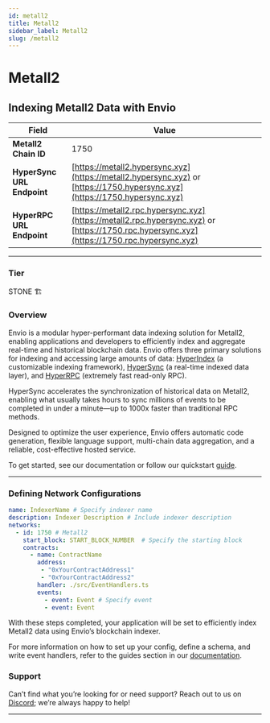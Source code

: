 ```yaml
---
id: metall2
title: Metall2
sidebar_label: Metall2
slug: /metall2
---
```


# Metall2

## Indexing Metall2 Data with Envio

| **Field**                     | **Value**                                                                                          |
|-------------------------------|----------------------------------------------------------------------------------------------------|
| **Metall2 Chain ID**     | 1750                                                                                            |
| **HyperSync URL Endpoint**    | [https://metall2.hypersync.xyz](https://metall2.hypersync.xyz) or [https://1750.hypersync.xyz](https://1750.hypersync.xyz) |
| **HyperRPC URL Endpoint**     | [https://metall2.rpc.hypersync.xyz](https://metall2.rpc.hypersync.xyz) or [https://1750.rpc.hypersync.xyz](https://1750.rpc.hypersync.xyz) |

---

### Tier

STONE 🏗️

### Overview

Envio is a modular hyper-performant data indexing solution for Metall2, enabling applications and developers to efficiently index and aggregate real-time and historical blockchain data. Envio offers three primary solutions for indexing and accessing large amounts of data: [HyperIndex](/docs/HyperIndex/overview) (a customizable indexing framework), [HyperSync](/docs/HyperSync/overview) (a real-time indexed data layer), and [HyperRPC](/docs/HyperSync/overview-hyperrpc) (extremely fast read-only RPC).

HyperSync accelerates the synchronization of historical data on Metall2, enabling what usually takes hours to sync millions of events to be completed in under a minute—up to 1000x faster than traditional RPC methods.

Designed to optimize the user experience, Envio offers automatic code generation, flexible language support, multi-chain data aggregation, and a reliable, cost-effective hosted service.

To get started, see our documentation or follow our quickstart [guide](/docs/HyperIndex/contract-import).

---

### Defining Network Configurations

```yaml
name: IndexerName # Specify indexer name
description: Indexer Description # Include indexer description
networks:
  - id: 1750 # Metall2  
    start_block: START_BLOCK_NUMBER  # Specify the starting block
    contracts:
      - name: ContractName
        address:
         - "0xYourContractAddress1"
         - "0xYourContractAddress2"
        handler: ./src/EventHandlers.ts
        events:
          - event: Event # Specify event
          - event: Event
```

With these steps completed, your application will be set to efficiently index Metall2 data using Envio’s blockchain indexer.

For more information on how to set up your config, define a schema, and write event handlers, refer to the guides section in our [documentation](/docs/HyperIndex/configuration-file).

### Support

Can’t find what you’re looking for or need support? Reach out to us on [Discord](https://discord.com/invite/Q9qt8gZ2fX); we’re always happy to help!

---
